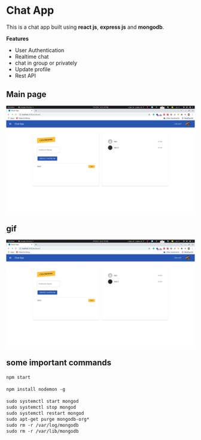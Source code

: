 # Chat App
This is a chat app built using **react js**, **express js** and **mongodb**.


**Features**
* User Authentication
* Realtime chat
* chat in group or privately
* Update profile
* Rest API


## Main page
![](docs/photos/mainpage.png)
## gif
![](docs/photos/ezgif.com-gif-maker.gif)
## some important commands 
```shell
npm start

npm install nodemon -g

sudo systemctl start mongod
sudo systemctl stop mongod
sudo systemctl restart mongod
sudo apt-get purge mongodb-org*
sudo rm -r /var/log/mongodb
sudo rm -r /var/lib/mongodb



```